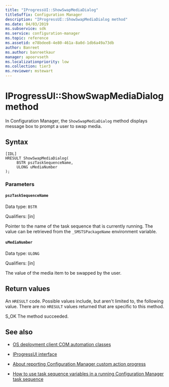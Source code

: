 ```yaml
---
title: "IProgressUI::ShowSwapMediaDialog"
titleSuffix: Configuration Manager
description: "IProgressUI::ShowSwapMediaDialog method"
ms.date: 04/03/2019
ms.subservice: sdk
ms.service: configuration-manager
ms.topic: reference
ms.assetid: e78bdee8-4e80-461a-8a0d-1db6a49a73db
author: Banreet
ms.author: banreetkaur
manager: apoorvseth
ms.localizationpriority: low
ms.collection: tier3
ms.reviewer: mstewart
---
```


# IProgressUI::ShowSwapMediaDialog method

In Configuration Manager, the `ShowSwapMediaDialog` method displays message box to prompt a user to swap media.

## Syntax

```
[IDL]
HRESULT ShowSwapMediaDialog(
     BSTR pszTaskSequenceName,
     ULONG uMediaNumber
);
```

### Parameters

#### `pszTaskSequenceName`

Data type: `BSTR`

Qualifiers: [in]

Pointer to the name of the task sequence that is currently running. The value can be retrieved from the `_SMSTSPackageName` environment variable.

#### `uMediaNumber`

Data type: `ULONG`

Qualifiers: [in]

The value of the media item to be swapped by the user.

## Return values

An `HRESULT` code. Possible values include, but aren't limited to, the following value. There are no `HRESULT` values returned that are specific to this method.

S_OK
The method succeeded.

## See also

- [OS deployment client COM automation classes](operating-system-deployment-client-com-automation-classes.md)

- [IProgressUI interface](iprogressui-interface.md)

- [About reporting Configuration Manager custom action progress](../../../../osd/about-reporting-configuration-manager-custom-action-progress.md)

- [How to use task sequence variables in a running Configuration Manager task sequence](../../../../osd/how-to-use-task-sequence-variables-in-a-running-task-sequence.md)
